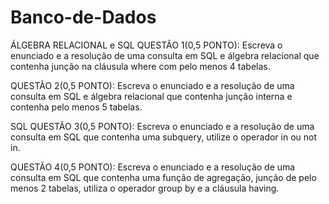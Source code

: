 # Banco-de-Dados

ÁLGEBRA RELACIONAL e SQL
QUESTÃO 1(0,5 PONTO): Escreva o enunciado e a resolução de uma consulta em SQL e álgebra relacional que contenha junção na cláusula where com pelo menos 4 tabelas.

QUESTÃO 2(0,5 PONTO): Escreva o enunciado e a resolução de uma consulta em SQL e álgebra relacional que contenha junção interna e contenha pelo menos 5 tabelas. 

SQL
QUESTÃO 3(0,5 PONTO): Escreva o enunciado e a resolução de uma consulta em SQL que contenha uma subquery, utilize o operador in ou not in.

QUESTÃO 4(0,5 PONTO): Escreva o enunciado e a resolução de uma consulta em SQL que contenha uma função de agregação, junção de pelo menos 2 tabelas, utiliza o operador group by e a cláusula having.
